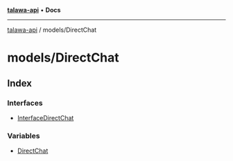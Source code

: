 [**talawa-api**](../../README.md) • **Docs**

***

[talawa-api](../../modules.md) / models/DirectChat

# models/DirectChat

## Index

### Interfaces

- [InterfaceDirectChat](interfaces/InterfaceDirectChat.md)

### Variables

- [DirectChat](variables/DirectChat.md)
